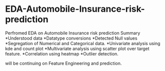 # EDA-Automobile-Insurance-risk-prediction
Perfromed EDA on Automobile Insurance risk prediction
Summary
*Understood data
*Datatype conversions
*Detected Null values
*Segregation of Numerical and Categorical data.
*Univariate analysis using kde and count plot
*Multivariate analysis using scatter plot over target feature.
*Correlation using heatmap
*Outlier detection.

will be continuing on Feature Engineering and prediction.
